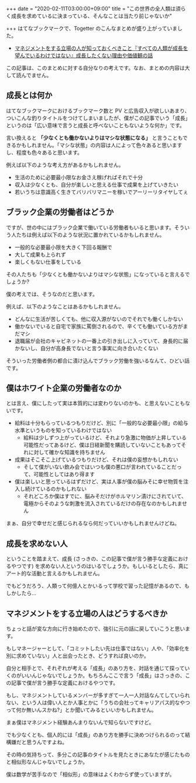+++
date = "2020-02-11T03:00:00+09:00"
title = "この世界の全人類は須らく成長を求めているに決まっている、そんなことは当たり前じゃないか"

+++
はてなブックマークで、Togetter のこんなまとめが盛り上がっていました。

* [マネジメントをする立場の人が知っておくべきこと『すべての人類が成長を望んでいるわけではない』成長したくない理由や価値観の話](https://togetter.com/li/1466883)

この記事は、このまとめに対する自分なりの考えです。なお、まとめの内容は大して読んでません。

<!--more-->

## 成長とは何か

はてなブックマークにおけるブックマーク数と PV と広告収入が欲しいあまり、ついこんな釣りタイトルをつけてしまいましたが、僕がこの記事でいう「成長」というのは「広い意味で言うと成長と呼べないこともないような何か」です。

言い換えると **「少なくとも働かないよりはマシな状態になる」** と言うこともできるかもしれません。「マシな状態」の内容は人によって色々あると思いますし、程度も色々あると思います。

例えば以下のような考え方があるかもしれません。

* 生活のために必要最小限なお金さえ稼げればそれで十分
* 収入は少なくとも、自分が楽しいと思える仕事で成果を上げていきたい
* 若いうちは意識高く生きてバリバリマニーを稼いでアーリーリタイヤしてぇ

## ブラック企業の労働者はどうか

ですが、世の中にはブラック企業で働いている労働者もいると思います。そういう人たちは例えば以下のような状況に置かれているかもしれません。

* 一般的な必要最小限を大きく下回る報酬で
* 大して成果も上られず
* 楽しくもない仕事をしている

その人たちも「少なくとも働かないよりはマシな状態」になっていると言えるでしょうか?

僕の考えでは、そうなのだと思います。

例えば、以下のようなことはあるかもしれません。

* どんなに生活が苦しくても、他に収入源がないのでそれでも働くしかない
* 働かないでいると自宅で家族に罵倒されるので、辛くても働いている方がまだマシ
* 退職届が会社のキャビネットの一番上の引き出しに入っていて、身長的に届かないし、自分が高身長でないと言う事実に向き合いたくない

そういった労働者側の都合に漬け込んでブラック労働を強いるなんて、ひどい話です。

## 僕はホワイト企業の労働者なのか

とは言え、僕にしたって実は本質的には変わりないのかも、と思えないこともないです。

* 給料は十分もらっているつもりだけど、別に「一般的な必要最小限」の給与水準というものを知っているわけではない
  * 給料は少しずつ上がっているけど、それより急激に物価が上昇している可能性だってあるけど、僕は日経新聞を購読していないこともあってそれに対して確かな知識を持ちません
* 成果はそこそこ上げているつもりだけど、それは僕の妄想かもしれない
  * そして僕がいない飲み会ではいつも僕の悪口が言われていることだって、可能性としてはあり得ます
* 僕は楽しいと思っているはずだけど、実は人事が僕の脳みそに幸せ物質を注入し続けているのかもしれない
  * それどころか僕はすでに、脳みそだけがホルマリン漬けにされていて、電極からそのような刺激を流入されているだけの存在なのかもしれません

まぁ、自分で幸せだと感じられるなら何だっていいかもしれませんけどね。

## 成長を求めない人

ということを踏まえて、成長 (さっきの、この記事で僕が言う勝手な定義におけるやつです) を求めない人というのはいるでしょうか。もしいるとしたら、真にアート的な活動と言えるかもしれません。

でもどうだろう、人類って何億人とかいるって学校で習った記憶があるので、もしかしたら...

## マネジメントをする立場の人はどうするべきか

ちょっと話が変な方向に行き始めたので、強引に元の話に戻していこうと思います。

もしマネージャーとして、「コミットしたい先は仕事ではない」人や、「効率化を別に求めていない」人と出会ったとき、どうすれば良いのか。

自分と相手とで、それぞれが考える「成長」のあり方を、対話を通じて探っていくのがいいんじゃないでしょうか。もちろんここで言う「成長」はさっきの、この記事で僕が言う勝手な定義におけるやつです。

もし、マネジメントしているメンバーが多すぎて一人一人対話なんてしていられない、という人は偉い人とか人事とかに「うちの会社ってキャリアパス的なやつって何か無いんスかね?」とか聞いてみるといいかもしれません。

まぁ僕はマネジメント経験あんまりないんで知らないですけど。

でも少なくとも、個人的には「成長」のあり方を勝手に決めつけられるのって結構嫌だと思うんですよね。

その時の気持ちって、多分この記事のタイトルを見たときにあなたが感じたものと相似形なんじゃないでしょうか。

僕は数学が苦手なので「相似形」の意味はよくわからず使っていますが。
